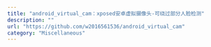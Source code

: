 ```yaml
---
title: "android_virtual_cam：xposed安卓虚拟摄像头-可绕过部分人脸检测"
description: ""
url: "https://github.com/w2016561536/android_virtual_cam"
category: "Miscellaneous"
---
```

